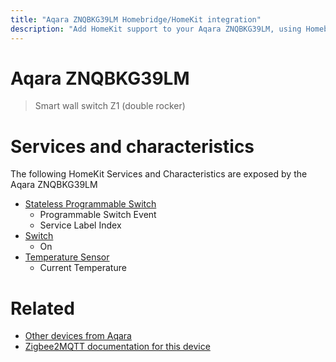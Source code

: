 ```yaml
---
title: "Aqara ZNQBKG39LM Homebridge/HomeKit integration"
description: "Add HomeKit support to your Aqara ZNQBKG39LM, using Homebridge, Zigbee2MQTT and homebridge-z2m."
---
```

<!---
This file has been GENERATED using src/docgen/docgen.ts
DO NOT EDIT THIS FILE MANUALLY!
-->
# Aqara ZNQBKG39LM
> Smart wall switch Z1 (double rocker)


# Services and characteristics
The following HomeKit Services and Characteristics are exposed by
the Aqara ZNQBKG39LM

* [Stateless Programmable Switch](../../action.md)
  * Programmable Switch Event
  * Service Label Index
* [Switch](../../switch.md)
  * On
* [Temperature Sensor](../../sensors.md)
  * Current Temperature


# Related
* [Other devices from Aqara](../index.md#aqara)
* [Zigbee2MQTT documentation for this device](https://www.zigbee2mqtt.io/devices/ZNQBKG39LM.html)